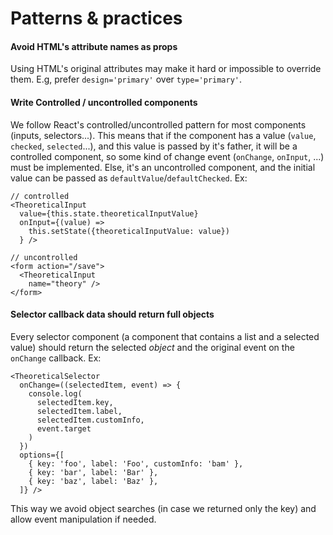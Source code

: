 # Patterns & practices

#### Avoid HTML's attribute names as props

Using HTML's original attributes may make it hard or impossible to override them. E.g, prefer `design='primary'` over `type='primary'`.


#### Write Controlled / uncontrolled components

We follow React's controlled/uncontrolled pattern for most components (inputs, selectors...). This means that if the component has a value (`value`, `checked`, `selected`...), and this value is passed by it's father, it will be a controlled component, so some kind of change event (`onChange`, `onInput`, ...) must be implemented. Else, it's an uncontrolled component, and the initial value can be passed as `defaultValue`/`defaultChecked`. Ex:

```
// controlled
<TheoreticalInput
  value={this.state.theoreticalInputValue}
  onInput={(value) => 
  	this.setState({theoreticalInputValue: value})
  } />
```

```
// uncontrolled
<form action="/save">
  <TheoreticalInput
    name="theory" />
</form>
```

#### Selector callback data should return full objects

Every selector component (a component that contains a list and a selected value) should return the selected _object_ and the original event on the `onChange` callback. Ex:

```
<TheoreticalSelector
  onChange=((selectedItem, event) => {
  	console.log(
  	  selectedItem.key,
  	  selectedItem.label,
  	  selectedItem.customInfo,
  	  event.target
  	)
  })
  options={[
    { key: 'foo', label: 'Foo', customInfo: 'bam' },
    { key: 'bar', label: 'Bar' },
    { key: 'baz', label: 'Baz' },  
  ]} />
```

This way we avoid object searches (in case we returned only the key) and allow event manipulation if needed.